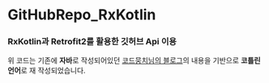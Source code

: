 GitHubRepo_RxKotlin
=============

### RxKotlin과 Retrofit2를 활용한 깃허브 Api 이용

위 코드는 기존에 **자바**로 작성되어있던 [코드뭉치님의 블로그](https://poqw.github.io/RxJava2_3/)의 내용을
기반으로 **코틀린 언어**로 재 작성되었습니다.
